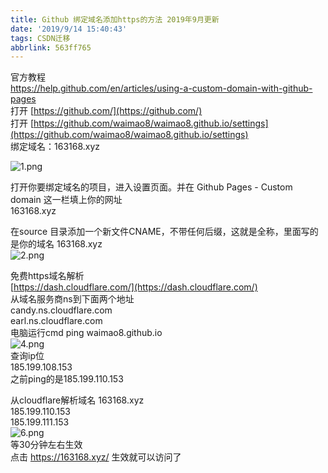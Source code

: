 ```yaml
---
title: Github 绑定域名添加https的方法 2019年9月更新
date: '2019/9/14 15:40:43'
tags: CSDN迁移
abbrlink: 563ff765
---
```

  
  官方教程  
 https://help.github.com/en/articles/using-a-custom-domain-with-github-pages  
 打开 [https://github.com/](https://github.com/)  
 打开 [https://github.com/waimao8/waimao8.github.io/settings](https://github.com/waimao8/waimao8.github.io/settings)  
 绑定域名：163168.xyz

 ![1.png](https://imgconvert.csdnimg.cn/aHR0cHM6Ly9pLmxvbGkubmV0LzIwMTkvMDkvMTQvT3djYURRVWxMdGQxN0Z2LnBuZw?x-oss-process=image/format,png)

 打开你要绑定域名的项目，进入设置页面。并在 Github Pages - Custom domain 这一栏填上你的网址  
 163168.xyz

 在source 目录添加一个新文件CNAME，不带任何后缀，这就是全称，里面写的是你的域名 163168.xyz  
 ![2.png](https://imgconvert.csdnimg.cn/aHR0cHM6Ly9pLmxvbGkubmV0LzIwMTkvMDkvMTQveVc1YWRzSE4zUVVEeHdxLnBuZw?x-oss-process=image/format,png)

 免费https域名解析  
 [https://dash.cloudflare.com/](https://dash.cloudflare.com/)  
 从域名服务商ns到下面两个地址  
 candy.ns.cloudflare.com  
 earl.ns.cloudflare.com  
 电脑运行cmd ping waimao8.github.io  
 ![4.png](https://imgconvert.csdnimg.cn/aHR0cHM6Ly9pLmxvbGkubmV0LzIwMTkvMDkvMTQvdzFJOHVseG9HZmprc0RpLnBuZw?x-oss-process=image/format,png)  
 查询ip位  
 185.199.108.153  
 之前ping的是185.199.110.153

 从cloudflare解析域名 163168.xyz  
 185.199.110.153  
 185.199.111.153  
 ![6.png](https://imgconvert.csdnimg.cn/aHR0cHM6Ly9pLmxvbGkubmV0LzIwMTkvMDkvMTQvalpQblh1NGhrSm1NVHkxLnBuZw?x-oss-process=image/format,png)  
 等30分钟左右生效  
 点击 https://163168.xyz/ 生效就可以访问了

   
